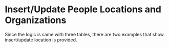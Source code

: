 # Insert/Update People Locations and Organizations

Since the  logic is same with three tables, there are two examples that show insert/update location is provided.